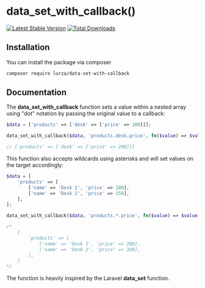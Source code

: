 # data_set_with_callback()

[![Latest Stable Version](http://poser.pugx.org/lurza/data-set-with-callback/v)](https://packagist.org/packages/lurza/data-set-with-callback)
[![Total Downloads](https://img.shields.io/packagist/dt/lurza/data-set-with-callback.svg)](https://packagist.org/packages/lurza/data-set-with-callback)

## Installation

You can install the package via composer

```bash
composer require lurza/data-set-with-callback 
```

## Documentation

The **data_set_with_callback** function sets a value within a nested array using "dot" notation by passing the original value to a callback:

```php
$data = ['products' => ['desk' => ['price' => 100]]];

data_set_with_callback($data, 'products.desk.price', fn($value) => $value * 2);

// ['products' => ['desk' => ['price' => 200]]]
```

This function also accepts wildcards using asterisks and will set values on the target accordingly:

```php
$data = [
    'products' => [
        ['name' => 'Desk 1', 'price' => 100],
        ['name' => 'Desk 2', 'price' => 150],
    ],
];

data_set_with_callback($data, 'products.*.price', fn($value) => $value * 2);

/*
    [
        'products' => [
            ['name' => 'Desk 1', 'price' => 200],
            ['name' => 'Desk 2', 'price' => 300],
        ],
    ]
*/
```

The function is heavily inspired by the Laravel **data_set** function.
